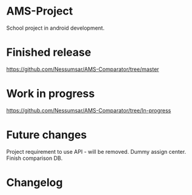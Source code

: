 # AMS-Project

School project in android development.

# Finished release
https://github.com/Nessumsar/AMS-Comparator/tree/master
# Work in progress
https://github.com/Nessumsar/AMS-Comparator/tree/In-progress


# Future changes
Project requirement to use API - will be removed.
Dummy assign center.
Finish comparison DB.



# Changelog



